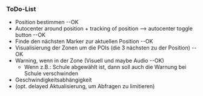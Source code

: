 ### ToDo-List 

- Position bestimmen --OK
- Autocenter around position + tracking of position  --> autocenter toggle button --OK
- Finde den nächsten Marker zur aktuellen Position --OK
- Visualisierung der Zonen um die POIs (die 3 nächsten zu der Position) --OK
- Warning, wenn in der Zone (Visuell und maybe Audio --OK) 
  - Wenn z.B.: Schule abgewählt ist, dann soll auch die Warnung bei Schule verschwinden
- Geschwindigkeitsabhängigkeit
- (opt. delayed Aktualisierung, um Abfragen zu limitieren) 
